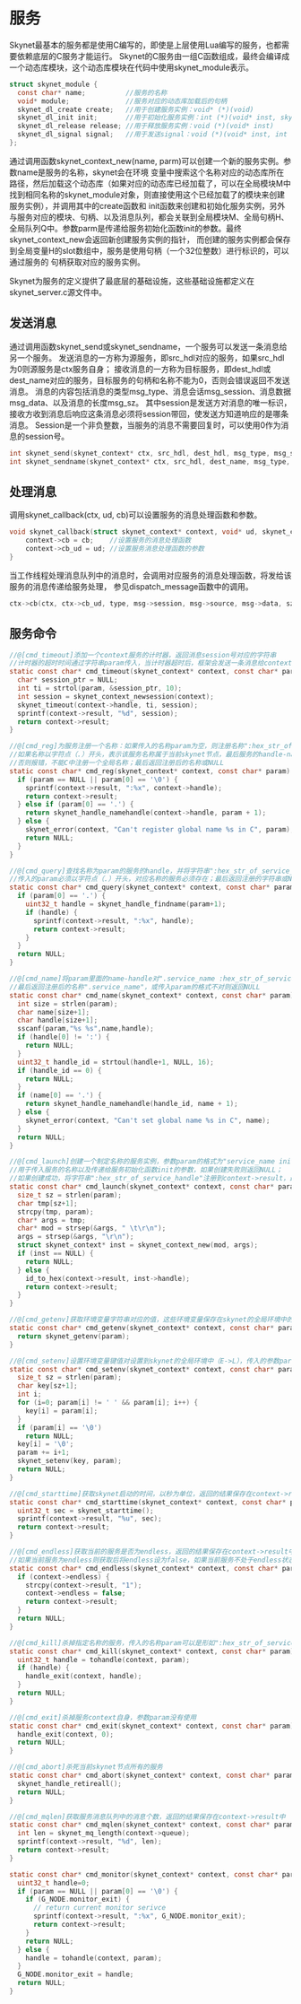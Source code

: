 
# 服务

Skynet最基本的服务都是使用C编写的，即使是上层使用Lua编写的服务，也都需要依赖底层的C服务才能运行。
Skynet的C服务由一组C函数组成，最终会编译成一个动态库模块，这个动态库模块在代码中使用skynet_module表示。
```c
struct skynet_module {
  const char* name;          //服务的名称
  void* module;              //服务对应的动态库加载后的句柄
  skynet_dl_create create;   //用于创建服务实例：void* (*)(void)
  skynet_dl_init init;       //用于初始化服务实例：int (*)(void* inst, skynet_context* ctx, parm)
  skynet_dl_release release; //用于释放服务实例：void (*)(void* inst)
  skynet_dl_signal signal;   //用于发送signal：void (*)(void* inst, int signal)
};
```

通过调用函数skynet_context_new(name, parm)可以创建一个新的服务实例。参数name是服务的名称，skynet会在环境
变量中搜索这个名称对应的动态库所在路径，然后加载这个动态库（如果对应的动态库已经加载了，可以在全局模块M中
找到相同名称的skynet_module对象，则直接使用这个已经加载了的模块来创建服务实例），并调用其中的create函数和
init函数来创建和初始化服务实例，另外与服务对应的模块、句柄、以及消息队列，都会关联到全局模块M、全局句柄H、
全局队列Q中。参数parm是传递给服务初始化函数init的参数。最终skynet_context_new会返回新创建服务实例的指针，
而创建的服务实例都会保存到全局变量H的slot数组中，服务是使用句柄（一个32位整数）进行标识的，可以通过服务的
句柄获取对应的服务实例。

Skynet为服务的定义提供了最底层的基础设施，这些基础设施都定义在skynet_server.c源文件中。

## 发送消息

通过调用函数skynet_send或skynet_sendname，一个服务可以发送一条消息给另一个服务。
发送消息的一方称为源服务，即src_hdl对应的服务，如果src_hdl为0则源服务是ctx服务自身；
接收消息的一方称为目标服务，即dest_hdl或dest_name对应的服务，目标服务的句柄和名称不能为0，否则会错误返回不发送消息。
消息的内容包括消息的类型msg_type、消息会话msg_session、消息数据msg_data、以及消息的长度msg_sz。
其中session是发送方对消息的唯一标识，接收方收到消息后响应这条消息必须将session带回，使发送方知道响应的是哪条消息。
Session是一个非负整数，当服务的消息不需要回复时，可以使用0作为消息的session号。
```c
int skynet_send(skynet_context* ctx, src_hdl, dest_hdl, msg_type, msg_session, msg_data, msg_sz);
int skynet_sendname(skynet_context* ctx, src_hdl, dest_name, msg_type, msg_session, msg_data, msg_sz);
```

## 处理消息

调用skynet_callback(ctx, ud, cb)可以设置服务的消息处理函数和参数。
```c
void skynet_callback(struct skynet_context* context, void* ud, skynet_cb cb) {
	context->cb = cb;    //设置服务的消息处理函数
	context->cb_ud = ud; //设置服务消息处理函数的参数
}
```
当工作线程处理消息队列中的消息时，会调用对应服务的消息处理函数，将发给该服务的消息传递给服务处理，
参见dispatch_message函数中的调用。
```c
ctx->cb(ctx, ctx->cb_ud, type, msg->session, msg->source, msg->data, sz);
```

## 服务命令

```c
//@[cmd_timeout]添加一个context服务的计时器，返回消息session号对应的字符串
//计时器的超时时间通过字符串param传入，当计时器超时后，框架会发送一条消息给context对应的服务
static const char* cmd_timeout(skynet_context* context, const char* param) {
  char* session_ptr = NULL;
  int ti = strtol(param, &session_ptr, 10);
  int session = skynet_context_newsession(context);
  skynet_timeout(context->handle, ti, session);
  sprintf(context->result, "%d", session);
  return context->result;
}

//@[cmd_reg]为服务注册一个名称：如果传入的名称param为空，则注册名称":hex_str_of_service_handle"到ctx->result中；
//如果名称以字符点（.）开头，表示该服务名称属于当前skynet节点，最后服务的handle-name对被添加到数组H->name中；
//否则报错，不能C中注册一个全局名称；最后返回注册后的名称或NULL
static const char* cmd_reg(skynet_context* context, const char* param) {
  if (param == NULL || param[0] == '\0') {
    sprintf(context->result, ":%x", context->handle);
    return context->result;
  } else if (param[0] == '.') {
    return skynet_handle_namehandle(context->handle, param + 1);
  } else {
    skynet_error(context, "Can't register global name %s in C", param);
    return NULL;
  }
}

//@[cmd_query]查找名称为param的服务的handle，并将字符串":hex_str_of_service_handle"注册到ctx->result中；
//传入的param必须以字符点（.）开头，对应名称的服务必须存在；最后返回注册的字符串或NULL
static const char* cmd_query(skynet_context* context, const char* param) {
  if (param[0] == '.') {
    uint32_t handle = skynet_handle_findname(param+1);
    if (handle) {
      sprintf(context->result, ":%x", handle);
      return context->result;
    }
  }
  return NULL;
}

//@[cmd_name]将param里面的name-handle对".service_name :hex_str_of_service_handle"注册到数组H->name中；
//最后返回注册后的名称".service_name"，或传入param的格式不对则返回NULL
static const char* cmd_name(skynet_context* context, const char* param) {
  int size = strlen(param);
  char name[size+1];
  char handle[size+1];
  sscanf(param,"%s %s",name,handle);
  if (handle[0] != ':') {
    return NULL;
  }
  uint32_t handle_id = strtoul(handle+1, NULL, 16);
  if (handle_id == 0) {
    return NULL;
  }
  if (name[0] == '.') {
    return skynet_handle_namehandle(handle_id, name + 1);
  } else {
    skynet_error(context, "Can't set global name %s in C", name);
  }
  return NULL;
}

//@[cmd_launch]创建一个制定名称的服务实例，参数param的格式为"service_name init_args"，
//用于传入服务的名称以及传递给服务初始化函数init的参数，如果创建失败则返回NULL；
//如果创建成功，将字符串":hex_str_of_service_handle"注册到context->result，最后返回注册的字符串
static const char* cmd_launch(skynet_context* context, const char* param) {
  size_t sz = strlen(param);
  char tmp[sz+1];
  strcpy(tmp, param);
  char* args = tmp;
  char* mod = strsep(&args, " \t\r\n");
  args = strsep(&args, "\r\n");
  struct skynet_context* inst = skynet_context_new(mod, args);
  if (inst == NULL) {
    return NULL;
  } else {
    id_to_hex(context->result, inst->handle);
    return context->result;
  }
}

//@[cmd_getenv]获取环境变量字符串对应的值，这些环境变量保存在skynet的全局环境中的lua_State（E->L）的全局变量中
static const char* cmd_getenv(skynet_context* context, const char* param) {
  return skynet_getenv(param);
}

//@[cmd_setenv]设置环境变量键值对设置到skynet的全局环境中（E->L），传入的参数param的格式为"key value"
static const char* cmd_setenv(skynet_context* context, const char* param) {
  size_t sz = strlen(param);
  char key[sz+1];
  int i;
  for (i=0; param[i] != ' ' && param[i]; i++) {
    key[i] = param[i];
  }
  if (param[i] == '\0')
    return NULL;
  key[i] = '\0';
  param += i+1;
  skynet_setenv(key, param);
  return NULL;
}

//@[cmd_starttime]获取skynet启动的时间，以秒为单位，返回的结果保存在context->result字符中
static const char* cmd_starttime(skynet_context* context, const char* param) {
  uint32_t sec = skynet_starttime();
  sprintf(context->result, "%u", sec);
  return context->result;
}

//@[cmd_endless]获取当前的服务是否为endless，返回的结果保存在context->result中
//如果当前服务为endless则获取后将endless设为false，如果当前服务不处于endless状态则返回NULL
static const char* cmd_endless(skynet_context* context, const char* param) {
  if (context->endless) {
    strcpy(context->result, "1");
    context->endless = false;
    return context->result;
  }
  return NULL;
}

//@[cmd_kill]杀掉指定名称的服务，传入的名称param可以是形如":hex_str_of_service_handle"或".service_name"的字符串
static const char* cmd_kill(skynet_context* context, const char* param) {
  uint32_t handle = tohandle(context, param);
  if (handle) {
    handle_exit(context, handle);
  }
  return NULL;
}

//@[cmd_exit]杀掉服务context自身，参数param没有使用
static const char* cmd_exit(skynet_context* context, const char* param) {
  handle_exit(context, 0);
  return NULL;
}

//@[cmd_abort]杀死当前skynet节点所有的服务
static const char* cmd_abort(skynet_context* context, const char* param) {
  skynet_handle_retireall();
  return NULL;
}

//@[cmd_mqlen]获取服务消息队列中的消息个数，返回的结果保存在context->result中
static const char* cmd_mqlen(skynet_context* context, const char* param) {
  int len = skynet_mq_length(context->queue);
  sprintf(context->result, "%d", len);
  return context->result;
}

static const char* cmd_monitor(skynet_context* context, const char* param) {
  uint32_t handle=0;
  if (param == NULL || param[0] == '\0') {
    if (G_NODE.monitor_exit) {
      // return current monitor serivce
      sprintf(context->result, ":%x", G_NODE.monitor_exit);
      return context->result;
    }
    return NULL;
  } else {
    handle = tohandle(context, param);
  }
  G_NODE.monitor_exit = handle;
  return NULL;
}
```
